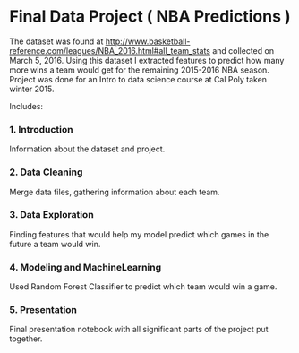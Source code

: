 # Final Data Project ( NBA Predictions )
The dataset was found at http://www.basketball-reference.com/leagues/NBA_2016.html#all_team_stats and collected on March 5, 2016. Using this dataset I extracted features to predict how many more wins a team would get for the remaining 2015-2016 NBA season. Project was done for an Intro to data science course at Cal Poly taken winter 2015.

Includes:
### 1. Introduction
Information about the dataset and project.

### 2. Data Cleaning
Merge data files, gathering information about each team.

### 3. Data Exploration
Finding features that would help my model predict which games in the future a team would win.

### 4. Modeling and MachineLearning
Used Random Forest Classifier to predict which team would win a game.

### 5. Presentation
Final presentation notebook with all significant parts of the project put together.
